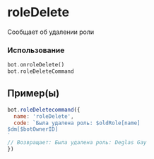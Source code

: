 # roleDelete
Сообщает об удалении роли
### Использование
```php
bot.onroleDelete()
bot.roleDeleteCommand
```
## Пример(ы)

```javascript
bot.roleDeletecommand({
  name: 'roleDelete',
  code: `Была удалена роль: $oldRole[name]
$dm[$botOwnerID]
`
// Возвращает: Была удалена роль: Deglas Gay
})
```
